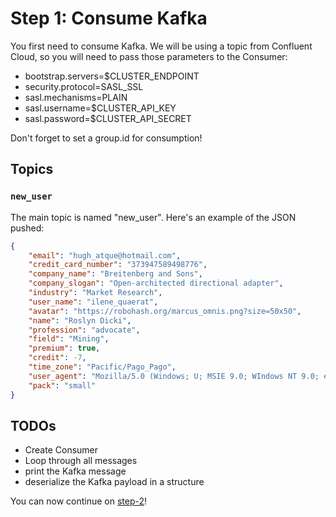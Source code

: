 # Step 1: Consume Kafka

You first need to consume Kafka. We will be using a topic from Confluent Cloud, so you will need to pass those parameters to the Consumer:

* bootstrap.servers=$CLUSTER_ENDPOINT
* security.protocol=SASL_SSL
* sasl.mechanisms=PLAIN
* sasl.username=$CLUSTER_API_KEY
* sasl.password=$CLUSTER_API_SECRET

Don't forget to set a group.id for consumption!

## Topics

### `new_user`
The main topic is named "new_user". Here's an example of the JSON pushed:

```json
{
    "email": "hugh_atque@hotmail.com",
    "credit_card_number": "373947589498776",
    "company_name": "Breitenberg and Sons",
    "company_slogan": "Open-architected directional adapter",
    "industry": "Market Research",
    "user_name": "ilene_quaerat",
    "avatar": "https://robohash.org/marcus_omnis.png?size=50x50",
    "name": "Roslyn Dicki",
    "profession": "advocate",
    "field": "Mining",
    "premium": true,
    "credit": -7,
    "time_zone": "Pacific/Pago_Pago",
    "user_agent": "Mozilla/5.0 (Windows; U; MSIE 9.0; WIndows NT 9.0; en-US))",
    "pack": "small"
}
```

## TODOs

* Create Consumer
* Loop through all messages
* print the Kafka message
* deserialize the Kafka payload in a structure

You can now continue on [step-2](/kafka-tutorial/docs/step-2.html)!